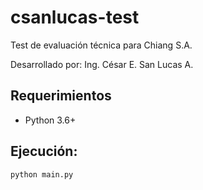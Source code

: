 # csanlucas-test
Test de evaluación técnica para Chiang S.A.

Desarrollado por: Ing. César E. San Lucas A.


## Requerimientos
* Python 3.6+

## Ejecución:
    python main.py

